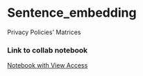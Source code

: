 # Sentence_embedding
Privacy Policies' Matrices

### Link to collab notebook
[Notebook with View Access](https://colab.research.google.com/drive/1bkAHAfF5-fD5KOqR0fW44217dmNnHekD?usp=sharing)